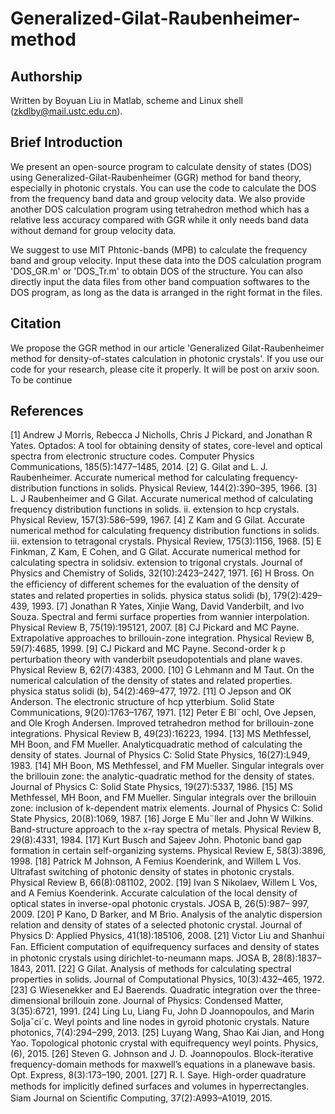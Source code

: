 Generalized-Gilat-Raubenheimer-method
=====================================================

Authorship
----------------------------------------
Written by Boyuan Liu in Matlab, scheme and Linux shell (zkdlby@mail.ustc.edu.cn). 

Brief Introduction
----------------------------------------

We present an open-source program to calculate density of states (DOS) using Generalized-Gilat-Raubenheimer (GGR) method for band theory, especially in photonic crystals. You can use the code to calculate the DOS from the frequency band data and group velocity data. We also provide another DOS calculation program using tetrahedron method which has a relative less accuracy compared with GGR while it only needs band data without demand for group velocity data. 

We suggest to use MIT Phtonic-bands (MPB) to calculate the frequency band and group velocity. Input these data into the DOS calculation program 'DOS_GR.m' or 'DOS_Tr.m' to obtain DOS of the structure. You can also directly input the data files from other band compuation softwares to the DOS program, as long as the data is arranged in the right format in the files.

Citation
----------------------------------------
We propose the GGR method in our article 'Generalized Gilat-Raubenheimer method for density-of-states calculation in photonic crystals'. If you use our code for your research, please cite it properly. It will be post on arxiv soon. To be continue

References
----------------------------------------
[1] Andrew J Morris, Rebecca J Nicholls, Chris J Pickard, and Jonathan R Yates. Optados: A tool for obtaining density of states, core-level and optical spectra from electronic structure codes. Computer Physics Communications, 185(5):1477–1485, 2014. 
[2] G. Gilat and L. J. Raubenheimer. Accurate numerical method for calculating frequency-distribution functions in solids. Physical Review, 144(2):390–395, 1966. 
[3] L. J Raubenheimer and G Gilat. Accurate numerical method of calculating frequency distribution functions in solids. ii. extension to hcp crystals. Physical Review, 157(3):586–599, 1967. 
[4] Z Kam and G Gilat. Accurate numerical method for calculating frequency distribution functions in solids. iii. extension to tetragonal crystals. Physical Review, 175(3):1156, 1968. 
[5] E Finkman, Z Kam, E Cohen, and G Gilat. Accurate numerical method for calculating spectra in solidsiv. extension to trigonal crystals. Journal of Physics and Chemistry of Solids, 32(10):2423–2427, 1971. 
[6] H Bross. On the eﬃciency of diﬀerent schemes for the evaluation of the density of states and related properties in solids. physica status solidi (b), 179(2):429–439, 1993. 
[7] Jonathan R Yates, Xinjie Wang, David Vanderbilt, and Ivo Souza. Spectral and fermi surface properties from wannier interpolation. Physical Review B, 75(19):195121, 2007. 
[8] CJ Pickard and MC Payne. Extrapolative approaches to brillouin-zone integration. Physical Review B, 59(7):4685, 1999. 
[9] CJ Pickard and MC Payne. Second-order k p perturbation theory with vanderbilt pseudopotentials and plane waves. Physical Review B, 62(7):4383, 2000. 
[10] G Lehmann and M Taut. On the numerical calculation of the density of states and related properties. physica status solidi (b), 54(2):469–477, 1972. 
[11] O Jepson and OK Anderson. The electronic structure of hcp ytterbium. Solid State Communications, 9(20):1763–1767, 1971. 
[12] Peter E Bl¨ochl, Ove Jepsen, and Ole Krogh Andersen. Improved tetrahedron method for brillouin-zone integrations. Physical Review B, 49(23):16223, 1994. 
[13] MS Methfessel, MH Boon, and FM Mueller. Analyticquadratic method of calculating the density of states. Journal of Physics C: Solid State Physics, 16(27):L949, 1983. 
[14] MH Boon, MS Methfessel, and FM Mueller. Singular integrals over the brillouin zone: the analytic-quadratic method for the density of states. Journal of Physics C: Solid State Physics, 19(27):5337, 1986. 
[15] MS Methfessel, MH Boon, and FM Mueller. Singular integrals over the brillouin zone: inclusion of k-dependent matrix elements. Journal of Physics C: Solid State Physics, 20(8):1069, 1987. 
[16] Jorge E Mu¨ller and John W Wilkins. Band-structure approach to the x-ray spectra of metals. Physical Review B, 29(8):4331, 1984. 
[17] Kurt Busch and Sajeev John. Photonic band gap formation in certain self-organizing systems. Physical Review E, 58(3):3896, 1998. 
[18] Patrick M Johnson, A Femius Koenderink, and Willem L Vos. Ultrafast switching of photonic density of states in photonic crystals. Physical Review B, 66(8):081102, 2002. 
[19] Ivan S Nikolaev, Willem L Vos, and A Femius Koenderink. Accurate calculation of the local density of optical states in inverse-opal photonic crystals. JOSA B, 26(5):987– 997, 2009. 
[20] P Kano, D Barker, and M Brio. Analysis of the analytic dispersion relation and density of states of a selected photonic crystal. Journal of Physics D: Applied Physics, 41(18):185106, 2008. 
[21] Victor Liu and Shanhui Fan. Eﬃcient computation of equifrequency surfaces and density of states in photonic crystals using dirichlet-to-neumann maps. JOSA B, 28(8):1837–1843, 2011. 
[22] G Gilat. Analysis of methods for calculating spectral properties in solids. Journal of Computational Physics, 10(3):432–465, 1972. 
[23] G Wiesenekker and EJ Baerends. Quadratic integration over the three-dimensional brillouin zone. Journal of Physics: Condensed Matter, 3(35):6721, 1991. 
[24] Ling Lu, Liang Fu, John D Joannopoulos, and Marin Soljaˇci´c. Weyl points and line nodes in gyroid photonic crystals. Nature photonics, 7(4):294–299, 2013. 
[25] Luyang Wang, Shao Kai Jian, and Hong Yao. Topological photonic crystal with equifrequency weyl points. Physics, (6), 2015. 
[26] Steven G. Johnson and J. D. Joannopoulos. Block-iterative frequency-domain methods for maxwell’s equations in a planewave basis. Opt. Express, 8(3):173–190, 2001. 
[27] R. I. Saye. High-order quadrature methods for implicitly deﬁned surfaces and volumes in hyperrectangles. Siam Journal on Scientiﬁc Computing, 37(2):A993–A1019, 2015.
